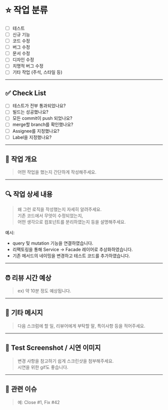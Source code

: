 # ⭐ 작업 분류

- [ ] 테스트
- [ ] 신규 기능
- [ ] 코드 수정
- [ ] 버그 수정
- [ ] 문서 수정
- [ ] 디자인 수정
- [ ] 치명적 버그 수정
- [ ] 기타 작업 (주석, 스타일 등)

---

## ✅ Check List

- [ ] 테스트가 전부 통과되었나요?
- [ ] 빌드는 성공했나요?
- [ ] 모든 commit이 push 되었나요?
- [ ] merge할 branch를 확인했나요?
- [ ] Assignee를 지정했나요?
- [ ] Label을 지정했나요?

---

## 📝 작업 개요

> 어떤 작업을 했는지 간단하게 작성해주세요.

---

## 🔍 작업 상세 내용

> 왜 그런 로직을 작성했는지 자세히 알려주세요.  
> 기존 코드에서 무엇이 수정되었는지,  
> 어떤 생각으로 컴포넌트를 분리하였는지 등을 설명해주세요.

예시:

- query 및 mutation 기능을 연결하였습니다.
- 리팩토링을 통해 Service → Facade 레이어로 추상화하였습니다.
- 기존 메서드의 네이밍을 변경하고 테스트 코드를 추가하였습니다.

---

## ⏰ 리뷰 시간 예상

> ex) 약 10분 정도 예상됩니다.

---

## 💬 기타 메시지

> 다음 스크럼에 할 일, 리뷰어에게 부탁할 말, 특이사항 등을 적어주세요.

---

## 📸 Test Screenshot / 시연 이미지

> 변경 사항을 참고하기 쉽게 스크린샷을 첨부해주세요.  
> 시연을 위한 gif도 좋습니다.

---

## 🔗 관련 이슈

> 예: Close #1, Fix #42
